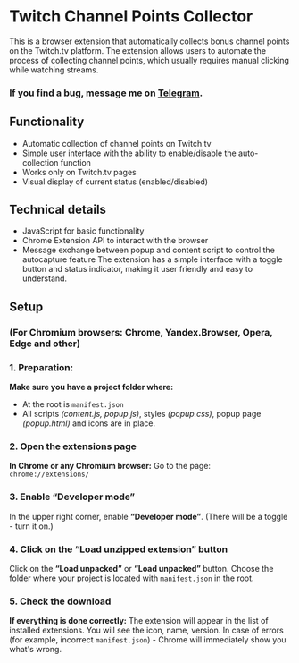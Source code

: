 # Twitch Channel Points Collector
This is a browser extension that automatically collects bonus channel points on the Twitch.tv platform. 
The extension allows users to automate the process of collecting channel points, which usually requires manual clicking while watching streams.

### If you find a bug, message me on [Telegram](https://t.me/GSilver27).

## Functionality
- Automatic collection of channel points on Twitch.tv
- Simple user interface with the ability to enable/disable the auto-collection function
- Works only on Twitch.tv pages
- Visual display of current status (enabled/disabled)
  
## Technical details
- JavaScript for basic functionality
- Chrome Extension API to interact with the browser
- Message exchange between popup and content script to control the autocapture feature
The extension has a simple interface with a toggle button and status indicator, making it user friendly and easy to understand.

## Setup
### (For Chromium browsers: Chrome, Yandex.Browser, Opera, Edge and other)
### 1. Preparation:
**Make sure you have a project folder where:**
- At the root is `manifest.json`
- All scripts _(content.js, popup.js)_, styles _(popup.css)_, popup page _(popup.html)_ and icons are in place.

### 2. Open the extensions page
**In Chrome or any Chromium browser:**
Go to the page:
`chrome://extensions/`

### 3. Enable “Developer mode”
In the upper right corner, enable **“Developer mode”**.
(There will be a toggle - turn it on.)

### 4. Click on the “Load unzipped extension” button
Click on the **“Load unpacked”** or **“Load unpacked”** button.
Choose the folder where your project is located with `manifest.json` in the root.

### 5. Check the download
**If everything is done correctly:**
The extension will appear in the list of installed extensions.
You will see the icon, name, version.
In case of errors (for example, incorrect `manifest.json`) - Chrome will immediately show you what's wrong.
